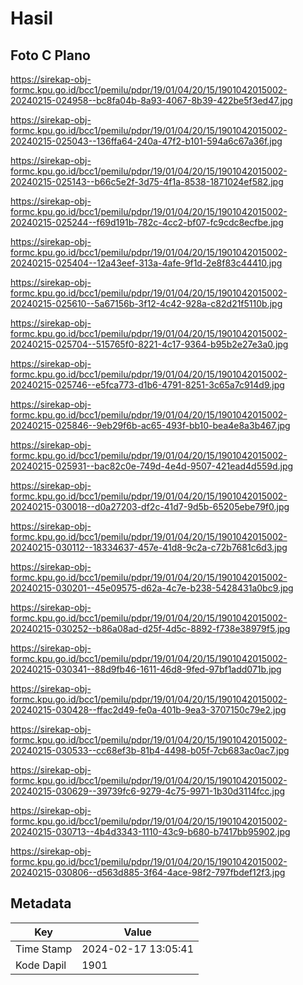 # Hasil

## Foto C Plano

https://sirekap-obj-formc.kpu.go.id/bcc1/pemilu/pdpr/19/01/04/20/15/1901042015002-20240215-024958--bc8fa04b-8a93-4067-8b39-422be5f3ed47.jpg

https://sirekap-obj-formc.kpu.go.id/bcc1/pemilu/pdpr/19/01/04/20/15/1901042015002-20240215-025043--136ffa64-240a-47f2-b101-594a6c67a36f.jpg

https://sirekap-obj-formc.kpu.go.id/bcc1/pemilu/pdpr/19/01/04/20/15/1901042015002-20240215-025143--b66c5e2f-3d75-4f1a-8538-1871024ef582.jpg

https://sirekap-obj-formc.kpu.go.id/bcc1/pemilu/pdpr/19/01/04/20/15/1901042015002-20240215-025244--f69d191b-782c-4cc2-bf07-fc9cdc8ecfbe.jpg

https://sirekap-obj-formc.kpu.go.id/bcc1/pemilu/pdpr/19/01/04/20/15/1901042015002-20240215-025404--12a43eef-313a-4afe-9f1d-2e8f83c44410.jpg

https://sirekap-obj-formc.kpu.go.id/bcc1/pemilu/pdpr/19/01/04/20/15/1901042015002-20240215-025610--5a67156b-3f12-4c42-928a-c82d21f5110b.jpg

https://sirekap-obj-formc.kpu.go.id/bcc1/pemilu/pdpr/19/01/04/20/15/1901042015002-20240215-025704--515765f0-8221-4c17-9364-b95b2e27e3a0.jpg

https://sirekap-obj-formc.kpu.go.id/bcc1/pemilu/pdpr/19/01/04/20/15/1901042015002-20240215-025746--e5fca773-d1b6-4791-8251-3c65a7c914d9.jpg

https://sirekap-obj-formc.kpu.go.id/bcc1/pemilu/pdpr/19/01/04/20/15/1901042015002-20240215-025846--9eb29f6b-ac65-493f-bb10-bea4e8a3b467.jpg

https://sirekap-obj-formc.kpu.go.id/bcc1/pemilu/pdpr/19/01/04/20/15/1901042015002-20240215-025931--bac82c0e-749d-4e4d-9507-421ead4d559d.jpg

https://sirekap-obj-formc.kpu.go.id/bcc1/pemilu/pdpr/19/01/04/20/15/1901042015002-20240215-030018--d0a27203-df2c-41d7-9d5b-65205ebe79f0.jpg

https://sirekap-obj-formc.kpu.go.id/bcc1/pemilu/pdpr/19/01/04/20/15/1901042015002-20240215-030112--18334637-457e-41d8-9c2a-c72b7681c6d3.jpg

https://sirekap-obj-formc.kpu.go.id/bcc1/pemilu/pdpr/19/01/04/20/15/1901042015002-20240215-030201--45e09575-d62a-4c7e-b238-5428431a0bc9.jpg

https://sirekap-obj-formc.kpu.go.id/bcc1/pemilu/pdpr/19/01/04/20/15/1901042015002-20240215-030252--b86a08ad-d25f-4d5c-8892-f738e38979f5.jpg

https://sirekap-obj-formc.kpu.go.id/bcc1/pemilu/pdpr/19/01/04/20/15/1901042015002-20240215-030341--88d9fb46-1611-46d8-9fed-97bf1add071b.jpg

https://sirekap-obj-formc.kpu.go.id/bcc1/pemilu/pdpr/19/01/04/20/15/1901042015002-20240215-030428--ffac2d49-fe0a-401b-9ea3-3707150c79e2.jpg

https://sirekap-obj-formc.kpu.go.id/bcc1/pemilu/pdpr/19/01/04/20/15/1901042015002-20240215-030533--cc68ef3b-81b4-4498-b05f-7cb683ac0ac7.jpg

https://sirekap-obj-formc.kpu.go.id/bcc1/pemilu/pdpr/19/01/04/20/15/1901042015002-20240215-030629--39739fc6-9279-4c75-9971-1b30d3114fcc.jpg

https://sirekap-obj-formc.kpu.go.id/bcc1/pemilu/pdpr/19/01/04/20/15/1901042015002-20240215-030713--4b4d3343-1110-43c9-b680-b7417bb95902.jpg

https://sirekap-obj-formc.kpu.go.id/bcc1/pemilu/pdpr/19/01/04/20/15/1901042015002-20240215-030806--d563d885-3f64-4ace-98f2-797fbdef12f3.jpg


## Metadata

| Key        | Value               |
| ---------- | ------------------- |
| Time Stamp | 2024-02-17 13:05:41 |
| Kode Dapil | 1901                |



